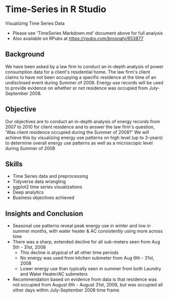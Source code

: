 # Time-Series in R Studio
Visualizing Time Series Data

* Please see 'TimeSeries Markdown.md' document above for full analysis
* Also available on RPubs at https://rpubs.com/brosnahj/653877

## Background
We have been asked by a law firm to conduct an in-depth analysis of power consumption data for a client's residential home. The law firm's client claims to have not been occupying a specific residence at the time of an undisclosed event during Summer of 2008. Energy use records will be used to provide evidence on whether or not residence was occupied from July-September 2008.

## Objective
Our objectives are to conduct an in-depth analysis of energy records from 2007 to 2010 for client residence and to answer the law firm's question, 'Was client residence occupied during the Summer of 2008?' We will achieve this by visualizing energy use patterns on high level (up to 3-years) to determine overall energy use patterns as well as a microscopic level during Summer of 2008

## Skills

* Time Series data and preprocessing
* Tidyverse data wrangling
* ggplot2 time series visualizations
* Deep analytics
* Business objectives achieved

## Insights and Conclusion
* Seasonal use patterns reveal peak energy use in winter and low in summer months, with water heater & AC consistently using more across time
* There was a sharp, extended decline for all sub-meters seen from Aug 5th - 31st, 2008
  + This decline is atypical of all other time periods
  + No energy was used from kitchen submeter from Aug 6th - 31st, 2008
  + Lower energy use than typically seen in summer from both Laundry and Water Heater/AC submeters
* Recommendation based on evidence from data is that residence was not occupied from August 6th - August 31st, 2008, but was occupied all other days within July-September 2008 time frame.

